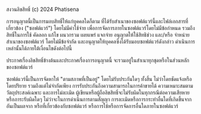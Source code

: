 สงวนลิขสิทธิ์ (c) 2024 Phatisena

การอนุญาตนี้เป็นการมอบสิทธิ์ให้แก่บุคคลใดก็ตาม
ที่ได้รับสำเนาของซอฟต์แวร์นี้และไฟล์เอกสารที่เกี่ยวข้อง
("ซอฟต์แวร์") โดยไม่มีค่าใช้จ่าย
เพื่อการจัดการภายในซอฟต์แวร์โดยไม่มีข้อกำหนด
รวมถึงสิทธิ์ในการใช้ คัดลอก แก้ไข ผนวกรวม เผยแพร่
แจกจ่าย อนุญาตให้ใช้สิทธิช่วง และ/หรือ
จำหน่ายสำเนาของซอฟต์แวร์ โดยไม่มีข้อจำกัด
และอนุญาตให้บุคคลซึ่งได้รับมอบซอฟต์แวร์ดังกล่าว
ดำเนินการเหล่านั้นได้ภายใต้เงื่อนไขดังต่อไปนี้

ประกาศเรื่องลิขสิทธิ์ข้างต้นและประกาศเรื่องการอนุญาตนี้
จะรวมอยู่ในสำเนาทุกชุดหรือในส่วนหลักของซอฟต์แวร์

ซอฟต์แวร์นี้เป็นการจัดหาให้ "ตามสภาพที่เป็นอยู่"
โดยไม่รับประกันใดๆ ทั้งสิ้น ไม่ว่าโดยชัดแจ้งหรือโดยปริยาย
รวมถึงแต่ไม่จำกัดเพียง การรับประกันถึงความสามารถในการค้าขายได้
ความเหมาะสมตามวัตถุประสงค์เฉพาะ และการไม่ละเมิด
ผู้เขียนหรือผู้ถือลิขสิทธิ์จะไม่รับผิดในทุกกรณีต่อความเสียหายหรือภาระรับผิดใดๆ
ไม่ว่าจะในการดำเนินการตามสัญญา การละเมิดหรือการกระทำอื่นใดที่เกิดขึ้นจาก
อันเป็นผลจาก หรือที่เกี่ยวข้องกับซอฟต์แวร์
หรือการใช้หรือการจัดการอื่นใดภายในซอฟต์แวร์
